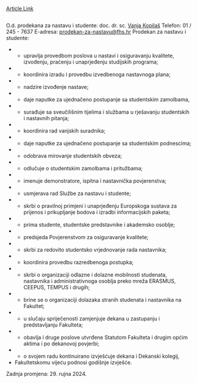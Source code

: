 [Article Link](https://www.fhs.hr/studenti/prodekan_za_nastavu_i_studente)

## 
O.d. prodekana za nastavu i studente:
doc. dr. sc. [Vanja Kopilaš](https://www.fhs.unizg.hr/djelatnik/vanja.kopilas)
Telefon: 01 / 245 - 7637
E-adresa: [prodekan-za-nastavu@fhs.hr](javascript:cms_mail\('prodekan-za-nastavu','fhs.hr','',''\))
Prodekan za nastavu i studente:
  * - upravlja provedbom poslova u nastavi i osiguravanju kvalitete, izvođenju, praćenju i unaprjeđenju studijskih programa;
  * - koordinira izradu i provedbu izvedbenoga nastavnoga plana;
  * - nadzire izvođenje nastave;
  * - daje naputke za ujednačeno postupanje sa studentskim zamolbama,
  * - surađuje sa sveučilišnim tijelima i službama u rješavanju studentskih i nastavnih pitanja;
  * - koordinira rad vanjskih suradnika;
  * - daje naputke za ujednačeno postupanje sa studentskim podnescima;
  * - odobrava mirovanje studentskih obveza;
  * - odlučuje o studentskim zamolbama i pritužbama;
  * - imenuje demonstratore, ispitna i nastavnička povjerenstva;
  * - usmjerava rad Službe za nastavu i studente;
  * - skrbi o pravilnoj primjeni i unaprjeđenju Europskoga sustava za prijenos i prikupljanje bodova i izradbi informacijskih paketa;
  * - prima studente, studentske predstavnike i akademsko osoblje;
  * - predsjeda Povjerenstvom za osiguravanje kvalitete;
  * - skrbi za redovito studentsko vrjednovanje rada nastavnika;
  * - koordinira provedbu razredbenoga postupka;
  * - skrbi o organizaciji odlazne i dolazne mobilnosti studenata, nastavnika i administrativnoga osoblja preko mreža ERASMUS, CEEPUS, TEMPUS i drugih;
  * - brine se o organizaciji dolazaka stranih studenata i nastavnika na Fakultet;
  * - u slučaju spriječenosti zamjenjuje dekana u zastupanju i predstavljanju Fakulteta;
  * - obavlja i druge poslove utvrđene Statutom Fakulteta i drugim općim aktima i po dekanovoj povjerbi;
  * - o svojem radu kontinuirano izvješćuje dekana i Dekanski kolegij,
  * Fakultetskomu vijeću podnosi godišnje izvješće.


Zadnja promjena: 29. rujna 2024.
  

